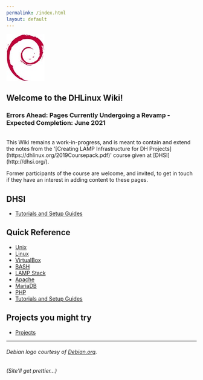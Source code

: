 ```yaml
---
permalink: /index.html
layout: default
---
```


![Debian Logo](assets/images/openlogo-nd-100.jpg "a title")

## Welcome to the DHLinux Wiki!

### Errors Ahead: Pages Currently Undergoing a Revamp - Expected Completion: June 2021
<br/>
This Wiki remains a work-in-progress, and is meant to contain and extend the notes from the '[Creating LAMP Infrastructure for DH Projects](https://dhlinux.org/2019Coursepack.pdf)' course given at [DHSI](http://dhsi.org/).

Former participants of the course are welcome, and invited, to get in touch if they have an interest in adding content to these pages.

DHSI
----

-   [Tutorials and Setup Guides](Tutorials_and_Setup_Guides)

Quick Reference
---------------

-   [Unix](Docs/Unix)
-   [Linux](Docs/Linux)
-   [VirtualBox](Docs/VirtualBox)
-   [BASH](Docs/BASH)
-   [LAMP Stack](Docs/LAMP%20Stack)
-   [Apache](Docs/Apache)
-   [MariaDB](Docs/MySQL)
-   [PHP](Docs/PHP)
-   [Tutorials and Setup Guides](Tutorials/Tutorials%20and%20Setup%20Guides)

Projects you might try
----------------------

-   [Projects](Projects/Projects)

------------------------------------------------------------------------

###### Debian logo courtesy of [Debian.org](https://www.debian.org/).

###### (Site'll get prettier...)
